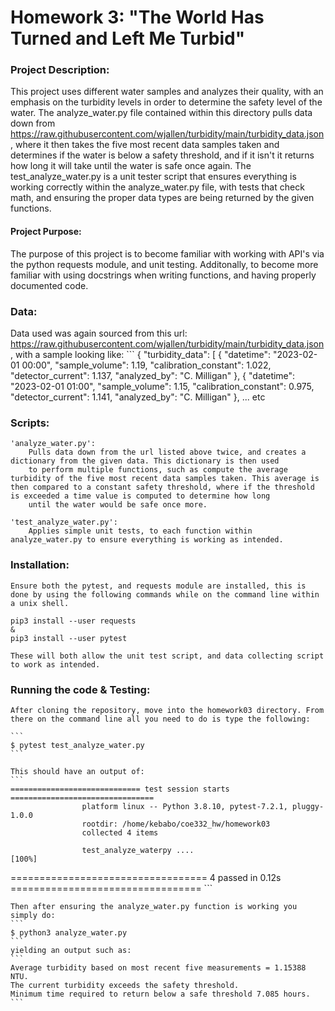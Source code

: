 # Homework 3: "The World Has Turned and Left Me Turbid" 

### Project Description:
This project uses different water samples and analyzes their quality, with an emphasis on the turbidity levels in order to determine the safety level of the water. The analyze_water.py file contained within this directory pulls data down from https://raw.githubusercontent.com/wjallen/turbidity/main/turbidity_data.json, where it then takes the five most recent data samples taken and determines if the water is below a safety threshold, and if it isn't it returns how long it will take until the water is safe once again. The test_analyze_water.py is a unit tester script that ensures everything is working correctly within the analyze_water.py file, with tests that check math, and ensuring the proper data types are being returned by the given functions.

#### Project Purpose:
The purpose of this project is to become familiar with working with API's via the python requests module, and unit testing. Additonally, to become more familiar with
using docstrings when writing functions, and having properly documented code.

### Data:
Data used was again sourced from this url: https://raw.githubusercontent.com/wjallen/turbidity/main/turbidity_data.json, with a sample looking like:
        ```
{
  "turbidity_data": [
    {
      "datetime": "2023-02-01 00:00",
      "sample_volume": 1.19,
      "calibration_constant": 1.022,
      "detector_current": 1.137,
      "analyzed_by": "C. Milligan"
    },
    {
      "datetime": "2023-02-01 01:00",
      "sample_volume": 1.15,
      "calibration_constant": 0.975,
      "detector_current": 1.141,
      "analyzed_by": "C. Milligan"
    },
    ... etc
### Scripts:

    'analyze_water.py':
        Pulls data down from the url listed above twice, and creates a dictionary from the given data. This dictionary is then used
        to perform multiple functions, such as compute the average turbidity of the five most recent data samples taken. This average is then compared to a constant safety threshold, where if the threshold is exceeded a time value is computed to determine how long
        until the water would be safe once more.

    'test_analyze_water.py':
        Applies simple unit tests, to each function within analyze_water.py to ensure everything is working as intended.

### Installation:

    Ensure both the pytest, and requests module are installed, this is done by using the following commands while on the command line within a unix shell.

    pip3 install --user requests
    &
    pip3 install --user pytest

    These will both allow the unit test script, and data collecting script to work as intended.

### Running the code & Testing:

    After cloning the repository, move into the homework03 directory. From there on the command line all you need to do is type the following:

    ``` 
    $ pytest test_analyze_water.py
    ```

    This should have an output of:
    ```
    ============================= test session starts ================================
                    platform linux -- Python 3.8.10, pytest-7.2.1, pluggy-1.0.0
                    rootdir: /home/kebabo/coe332_hw/homework03
                    collected 4 items                                                                                                                                         

                    test_analyze_waterpy ....                                                                                                                                                                                               [100%]
================================== 4 passed in 0.12s =================================
    ```

    Then after ensuring the analyze_water.py function is working you simply do:
    ```
    $ python3 analyze_water.py
    ```
    yielding an output such as:
    ```
    Average turbidity based on most recent five measurements = 1.15388 NTU.
    The current turbidity exceeds the safety threshold.
    Minimum time required to return below a safe threshold 7.085 hours.
    ```

